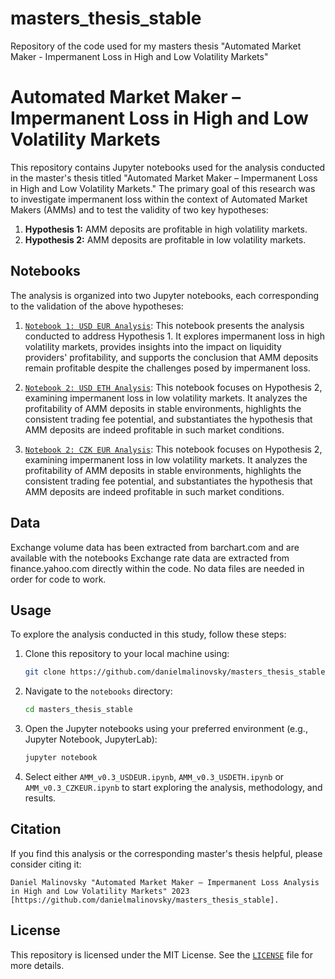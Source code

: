 # masters_thesis_stable
Repository of the code used for my masters thesis "Automated Market Maker - Impermanent Loss in High and Low Volatility Markets"

# Automated Market Maker – Impermanent Loss in High and Low Volatility Markets

This repository contains Jupyter notebooks used for the analysis conducted in the master's thesis titled "Automated Market Maker – Impermanent Loss in High and Low Volatility Markets." The primary goal of this research was to investigate impermanent loss within the context of Automated Market Makers (AMMs) and to test the validity of two key hypotheses:

1. **Hypothesis 1:** AMM deposits are profitable in high volatility markets.
2. **Hypothesis 2:** AMM deposits are profitable in low volatility markets.

## Notebooks

The analysis is organized into two Jupyter notebooks, each corresponding to the validation of the above hypotheses:

1. [`Notebook 1: USD EUR Analysis`](AMM_v0.3_USDEUR.ipynb): This notebook presents the analysis conducted to address Hypothesis 1. It explores impermanent loss in high volatility markets, provides insights into the impact on liquidity providers' profitability, and supports the conclusion that AMM deposits remain profitable despite the challenges posed by impermanent loss.

2. [`Notebook 2: USD ETH Analysis`](AMM_v0.3_USDETH.ipynb): This notebook focuses on Hypothesis 2, examining impermanent loss in low volatility markets. It analyzes the profitability of AMM deposits in stable environments, highlights the consistent trading fee potential, and substantiates the hypothesis that AMM deposits are indeed profitable in such market conditions.

2. [`Notebook 2: CZK EUR Analysis`](AMM_v0.3_CZKEUR.ipynb): This notebook focuses on Hypothesis 2, examining impermanent loss in low volatility markets. It analyzes the profitability of AMM deposits in stable environments, highlights the consistent trading fee potential, and substantiates the hypothesis that AMM deposits are indeed profitable in such market conditions.

## Data

Exchange volume data has been extracted from barchart.com and are available with the notebooks
Exchange rate data are extracted from finance.yahoo.com directly within the code. No data files are needed in order for code to work.

## Usage

To explore the analysis conducted in this study, follow these steps:

1. Clone this repository to your local machine using:

   ```bash
   git clone https://github.com/danielmalinovsky/masters_thesis_stable.git
   ```

2. Navigate to the `notebooks` directory:

   ```bash
   cd masters_thesis_stable
   ```

3. Open the Jupyter notebooks using your preferred environment (e.g., Jupyter Notebook, JupyterLab):

   ```bash
   jupyter notebook
   ```

4. Select either `AMM_v0.3_USDEUR.ipynb`, `AMM_v0.3_USDETH.ipynb` or `AMM_v0.3_CZKEUR.ipynb` to start exploring the analysis, methodology, and results.

## Citation

If you find this analysis or the corresponding master's thesis helpful, please consider citing it:

```
Daniel Malinovsky "Automated Market Maker – Impermanent Loss Analysis in High and Low Volatility Markets" 2023 [https://github.com/danielmalinovsky/masters_thesis_stable].
```

## License

This repository is licensed under the MIT License. See the [`LICENSE`](LICENSE) file for more details.
